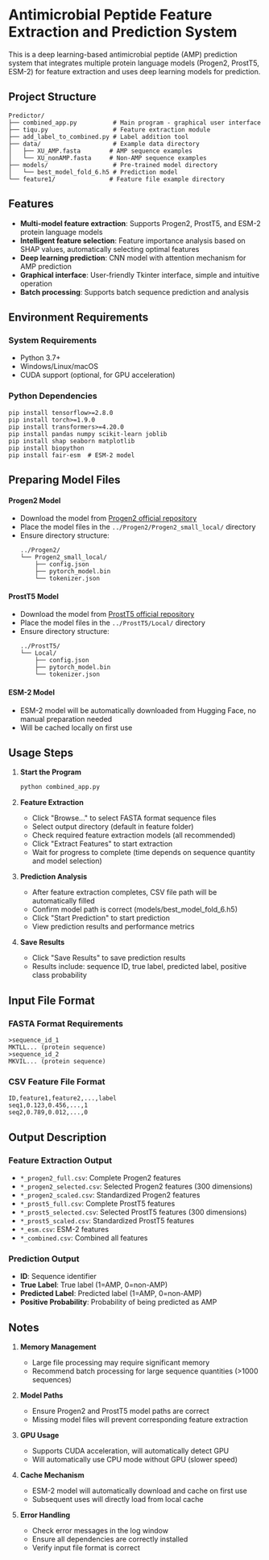 # Antimicrobial Peptide Feature Extraction and Prediction System

This is a deep learning-based antimicrobial peptide (AMP) prediction system that integrates multiple protein language models (Progen2, ProstT5, ESM-2) for feature extraction and uses deep learning models for prediction.

## Project Structure

```
Predictor/
├── combined_app.py          # Main program - graphical user interface
├── tiqu.py                  # Feature extraction module
├── add_label_to_combined.py # Label addition tool
├── data/                    # Example data directory
│   ├── XU_AMP.fasta        # AMP sequence examples
│   └── XU_nonAMP.fasta     # Non-AMP sequence examples
├── models/                  # Pre-trained model directory
│   └── best_model_fold_6.h5 # Prediction model
└── feature1/               # Feature file example directory
```

## Features

- **Multi-model feature extraction**: Supports Progen2, ProstT5, and ESM-2 protein language models
- **Intelligent feature selection**: Feature importance analysis based on SHAP values, automatically selecting optimal features
- **Deep learning prediction**: CNN model with attention mechanism for AMP prediction
- **Graphical interface**: User-friendly Tkinter interface, simple and intuitive operation
- **Batch processing**: Supports batch sequence prediction and analysis

## Environment Requirements

### System Requirements
- Python 3.7+
- Windows/Linux/macOS
- CUDA support (optional, for GPU acceleration)

### Python Dependencies
```
pip install tensorflow>=2.8.0
pip install torch>=1.9.0
pip install transformers>=4.20.0
pip install pandas numpy scikit-learn joblib
pip install shap seaborn matplotlib
pip install biopython
pip install fair-esm  # ESM-2 model
```

## Preparing Model Files

#### Progen2 Model
- Download the model from [Progen2 official repository](https://storage.googleapis.com/sfr-progen-research/checkpoints/progen2-small.tar.gz)
- Place the model files in the `../Progen2/Progen2_small_local/` directory
- Ensure directory structure:
  ```
  ../Progen2/
  └── Progen2_small_local/
      ├── config.json
      ├── pytorch_model.bin
      └── tokenizer.json
  ```

#### ProstT5 Model
- Download the model from [ProstT5 official repository](https://huggingface.co/Rostlab/ProstT5)
- Place the model files in the `../ProstT5/Local/` directory
- Ensure directory structure:
  ```
  ../ProstT5/
  └── Local/
      ├── config.json
      ├── pytorch_model.bin
      └── tokenizer.json
  ```

#### ESM-2 Model
- ESM-2 model will be automatically downloaded from Hugging Face, no manual preparation needed
- Will be cached locally on first use

## Usage Steps

1. **Start the Program**
   ```bash
   python combined_app.py
   ```

2. **Feature Extraction**
   - Click "Browse..." to select FASTA format sequence files
   - Select output directory (default in feature folder)
   - Check required feature extraction models (all recommended)
   - Click "Extract Features" to start extraction
   - Wait for progress to complete (time depends on sequence quantity and model selection)

3. **Prediction Analysis**
   - After feature extraction completes, CSV file path will be automatically filled
   - Confirm model path is correct (models/best_model_fold_6.h5)
   - Click "Start Prediction" to start prediction
   - View prediction results and performance metrics

4. **Save Results**
   - Click "Save Results" to save prediction results
   - Results include: sequence ID, true label, predicted label, positive class probability

## Input File Format

### FASTA Format Requirements
```
>sequence_id_1
MKTLL... (protein sequence)
>sequence_id_2
MKVIL... (protein sequence)
```

### CSV Feature File Format
```csv
ID,feature1,feature2,...,label
seq1,0.123,0.456,...,1
seq2,0.789,0.012,...,0
```

## Output Description

### Feature Extraction Output
- `*_progen2_full.csv`: Complete Progen2 features
- `*_progen2_selected.csv`: Selected Progen2 features (300 dimensions)
- `*_progen2_scaled.csv`: Standardized Progen2 features
- `*_prost5_full.csv`: Complete ProstT5 features
- `*_prost5_selected.csv`: Selected ProstT5 features (300 dimensions)
- `*_prost5_scaled.csv`: Standardized ProstT5 features
- `*_esm.csv`: ESM-2 features
- `*_combined.csv`: Combined all features

### Prediction Output
- **ID**: Sequence identifier
- **True Label**: True label (1=AMP, 0=non-AMP)
- **Predicted Label**: Predicted label (1=AMP, 0=non-AMP)
- **Positive Probability**: Probability of being predicted as AMP

## Notes

1. **Memory Management**
   - Large file processing may require significant memory
   - Recommend batch processing for large sequence quantities (>1000 sequences)

2. **Model Paths**
   - Ensure Progen2 and ProstT5 model paths are correct
   - Missing model files will prevent corresponding feature extraction

3. **GPU Usage**
   - Supports CUDA acceleration, will automatically detect GPU
   - Will automatically use CPU mode without GPU (slower speed)

4. **Cache Mechanism**
   - ESM-2 model will automatically download and cache on first use
   - Subsequent uses will directly load from local cache

5. **Error Handling**
   - Check error messages in the log window
   - Ensure all dependencies are correctly installed
   - Verify input file format is correct 